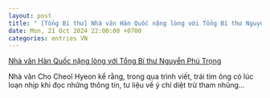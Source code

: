 ```yaml
---
layout: post
title: " [Tổng Bí thư] Nhà văn Hàn Quốc nặng lòng với Tổng Bí thư Nguyễn Phú Trọng"
date: Mon, 21 Oct 2024 22:00:00 +0700
categories: entries VN
---
```

[Nhà văn Hàn Quốc nặng lòng với Tổng Bí thư Nguyễn Phú Trọng](https://baotintuc.vn/thoi-su/nha-van-han-quocnang-long-voi-tong-bi-thu-nguyen-phu-trong-20241021173516551.htm)

Nhà văn Cho Cheol Hyeon kể rằng, trong qua trình viết, trái tim ông có lúc loạn nhịp khi đọc những thông tin, tư liệu về ý chí diệt trừ tham nhũng...

